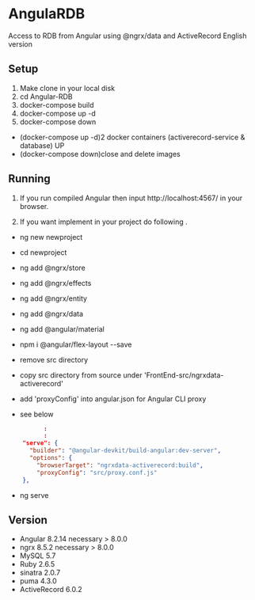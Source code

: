 # AngulaRDB
Access to RDB from Angular using @ngrx/data and ActiveRecord
English version

## Setup
1. Make clone  in your local disk
2. cd Angular-RDB
3. docker-compose build
4. docker-compose up -d  
5. docker-compose down   

* (docker-compose up -d)2 docker containers (activerecord-service & database) UP
* (docker-compose down)close and delete images

## Running
1. If you run compiled Angular then input http://localhost:4567/ in your browser.


2. If you want implement in your project do following .
- ng new newproject
- cd newproject
- ng add @ngrx/store
- ng add @ngrx/effects
- ng add @ngrx/entity
- ng add @ngrx/data
- ng add @angular/material
- npm i @angular/flex-layout --save

- remove src directory
- copy src directory from source under 'FrontEnd-src/ngrxdata-activerecord'
- add 'proxyConfig'  into angular.json for Angular CLI proxy
- see below

```Javascript:angular.json
          :
          :
    "serve": {
      "builder": "@angular-devkit/build-angular:dev-server",
      "options": {
        "browserTarget": "ngrxdata-activerecord:build",
        "proxyConfig": "src/proxy.conf.js" 
    },
```

- ng serve

## Version
- Angular  8.2.14 necessary > 8.0.0
- ngrx  8.5.2  necessary > 8.0.0
- MySQL 5.7
- Ruby 2.6.5
- sinatra 2.0.7
- puma 4.3.0
- ActiveRecord 6.0.2

